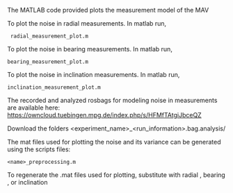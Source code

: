 The MATLAB code provided plots the measurement model of the MAV

To plot the noise in radial measurements. In matlab run,

``` radial_measurement_plot.m```

To plot the noise in bearing measurements. In matlab run,

``` bearing_measurement_plot.m ```

To plot the noise in inclination measurements. In matlab run, 

``` inclination_measurement_plot.m ```

The recorded and analyzed rosbags for modeling noise in measurements are available  here: https://owncloud.tuebingen.mpg.de/index.php/s/HFMfTAtgiJbceQZ 

Download the folders  <experiment_name>_<run_information>.bag.analysis/ 

The mat files used for plotting the noise and its variance can be generated using the scripts files:

``` <name>_preprocessing.m ```

To regenerate the .mat files used for plotting, substitute <name> with radial , bearing , or inclination 

